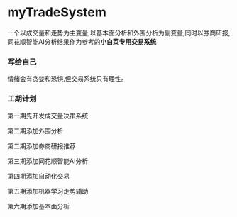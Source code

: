 # myTradeSystem

一个以成交量和走势为主变量,以基本面分析和外围分析为副变量,同时以券商研报,同花顺智能AI分析结果作为参考的**小白菜专用交易系统**

### 写给自己

情绪会有贪婪和恐惧,但交易系统只有理性。

### 工期计划

第一期先开发成交量决策系统

第二期添加外围分析

第二期添加券商研报推荐

第三期添加同花顺智能AI分析

第四期添加自动化交易

第五期添加机器学习走势辅助

第六期添加基本面分析